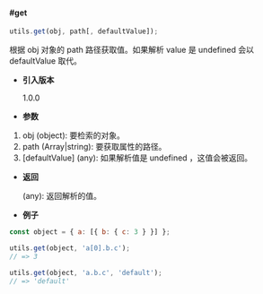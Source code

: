 #### #get

```javascript
utils.get(obj, path[, defaultValue]);
```

根据 obj 对象的 path 路径获取值。如果解析 value 是 undefined 会以 defaultValue 取代。

- **引入版本**

    1.0.0

- **参数**

1. obj (object): 要检索的对象。
2. path (Array|string): 要获取属性的路径。
3. [defaultValue] (any): 如果解析值是 undefined ，这值会被返回。

- **返回**

    (any): 返回解析的值。

- **例子**

```javascript
const object = { a: [{ b: { c: 3 } }] };

utils.get(object, 'a[0].b.c');
// => 3

utils.get(object, 'a.b.c', 'default');
// => 'default'
```
